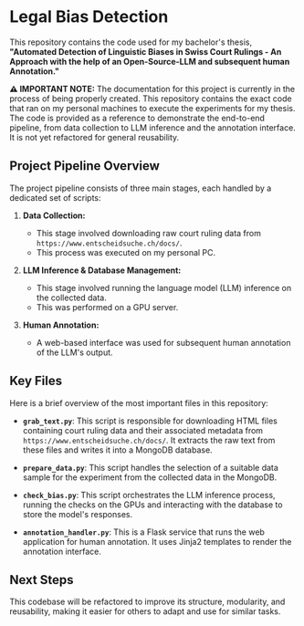 # Legal Bias Detection

This repository contains the code used for my bachelor's thesis, **"Automated Detection of Linguistic Biases in Swiss Court Rulings - An Approach with the help of an Open-Source-LLM and subsequent human Annotation."**

**⚠️ IMPORTANT NOTE:** The documentation for this project is currently in the process of being properly created. This repository contains the exact code that ran on my personal machines to execute the experiments for my thesis. The code is provided as a reference to demonstrate the end-to-end pipeline, from data collection to LLM inference and the annotation interface. It is not yet refactored for general reusability.

## Project Pipeline Overview

The project pipeline consists of three main stages, each handled by a dedicated set of scripts:

1.  **Data Collection:**
    * This stage involved downloading raw court ruling data from `https://www.entscheidsuche.ch/docs/`.
    * This process was executed on my personal PC.

2.  **LLM Inference & Database Management:**
    * This stage involved running the language model (LLM) inference on the collected data.
    * This was performed on a GPU server.

3.  **Human Annotation:**
    * A web-based interface was used for subsequent human annotation of the LLM's output.

## Key Files

Here is a brief overview of the most important files in this repository:

* **`grab_text.py`**:
    This script is responsible for downloading HTML files containing court ruling data and their associated metadata from `https://www.entscheidsuche.ch/docs/`. It extracts the raw text from these files and writes it into a MongoDB database.

* **`prepare_data.py`**:
    This script handles the selection of a suitable data sample for the experiment from the collected data in the MongoDB.

* **`check_bias.py`**:
    This script orchestrates the LLM inference process, running the checks on the GPUs and interacting with the database to store the model's responses.

* **`annotation_handler.py`**:
    This is a Flask service that runs the web application for human annotation. It uses Jinja2 templates to render the annotation interface.

## Next Steps

This codebase will be refactored to improve its structure, modularity, and reusability, making it easier for others to adapt and use for similar tasks.
